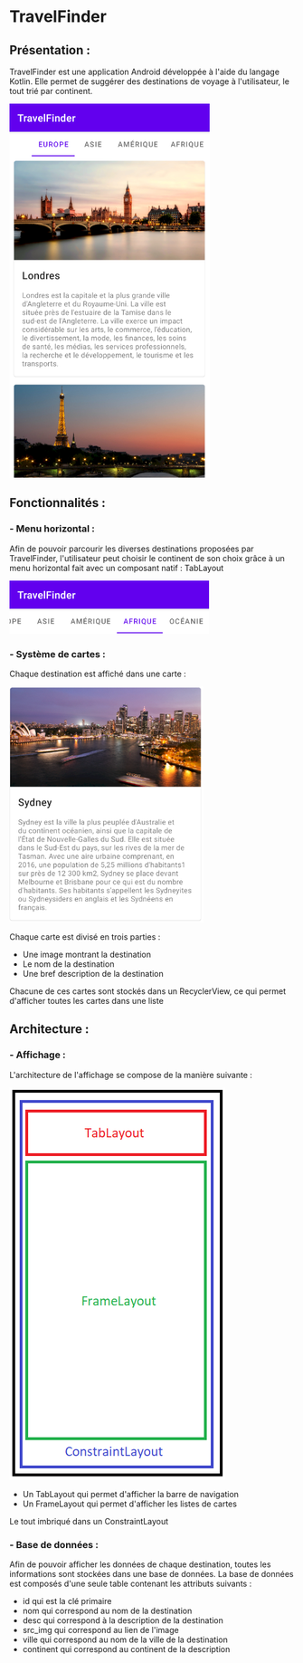 # TravelFinder
## Présentation :

TravelFinder est une application Android développée à l'aide du langage Kotlin. 
Elle permet de suggérer des destinations de voyage à l'utilisateur, le tout trié par continent.

![Capture1](https://raw.githubusercontent.com/Tabernaq/TravelFinder/master/img/capture1.png)

## Fonctionnalités :

### - Menu horizontal :
Afin de pouvoir parcourir les diverses destinations proposées par TravelFinder, l'utilisateur peut choisir le continent de son choix grâce à un menu horizontal fait avec un composant natif : TabLayout

![Capture2](https://raw.githubusercontent.com/Tabernaq/TravelFinder/master/img/capture2.png)

### - Système de cartes :
Chaque destination est affiché dans une carte :

![Capture3](https://raw.githubusercontent.com/Tabernaq/TravelFinder/master/img/capture3.png)

Chaque carte est divisé en trois parties :
- Une image montrant la destination
- Le nom de la destination
- Une bref description de la destination


Chacune de ces cartes sont stockés dans un RecyclerView, ce qui permet d'afficher toutes les cartes dans une liste

## Architecture :

### - Affichage : 

L'architecture de l'affichage se compose de la manière suivante :

![Capture4](https://raw.githubusercontent.com/Tabernaq/TravelFinder/master/img/capture4.png)

- Un TabLayout qui permet d'afficher la barre de navigation
- Un FrameLayout qui permet d'afficher les listes de cartes

Le tout imbriqué dans un ConstraintLayout

### - Base de données : 

Afin de pouvoir afficher les données de chaque destination, toutes les informations sont stockées dans une base de données. La base de données est composés d'une seule table contenant les attributs suivants : 
- id qui est la clé primaire
- nom qui correspond au nom de la destination
- desc qui correspond à la description de la destination
- src_img qui correspond au lien de l'image
- ville qui correspond au nom de la ville de la destination
- continent qui correspond au continent de la description

